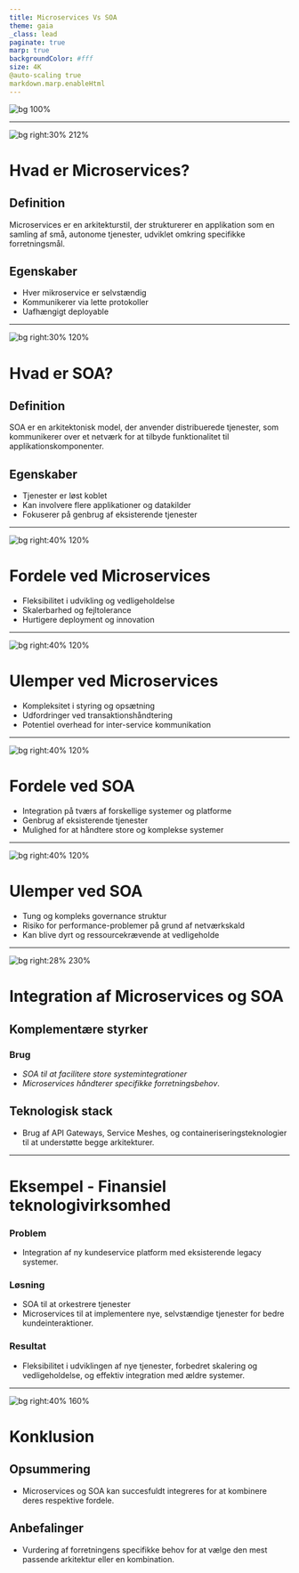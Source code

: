 ```yaml
---
title: Microservices Vs SOA
theme: gaia
_class: lead
paginate: true
marp: true
backgroundColor: #fff
size: 4K
@auto-scaling true
markdown.marp.enableHtml
---
```


![bg 100%](./image/micro_soa.jpg)

---

<!-- _class: invert -->
![bg right:30% 212%](./image/micro_2.jpg)

# **Hvad er Microservices?**
## **Definition**
Microservices er en arkitekturstil, der strukturerer en applikation som en samling af små, autonome tjenester, udviklet omkring specifikke forretningsmål.

## **Egenskaber**
- Hver mikroservice er selvstændig
- Kommunikerer via lette protokoller
- Uafhængigt deployable

---

<!-- _class: invert -->
![bg right:30% 120%](./image/soa_2.jpg)
# **Hvad er SOA?**
## **Definition**
SOA er en arkitektonisk model, der anvender distribuerede tjenester, som kommunikerer over et netværk for at tilbyde funktionalitet til applikationskomponenter.

## **Egenskaber**
- Tjenester er løst koblet
- Kan involvere flere applikationer og datakilder
- Fokuserer på genbrug af eksisterende tjenester

---

<!-- _class: invert -->
![bg right:40% 120%](./image/micro_2.jpg)
# **Fordele ved Microservices**
- Fleksibilitet i udvikling og vedligeholdelse
- Skalerbarhed og fejltolerance
- Hurtigere deployment og innovation

---

<!-- _class: invert -->
![bg right:40% 120%](./image/micro_2.jpg)
# **Ulemper ved Microservices**
- Kompleksitet i styring og opsætning
- Udfordringer ved transaktionshåndtering
- Potentiel overhead for inter-service kommunikation

---


<!-- _class: invert -->
![bg right:40% 120%](./image/soa_2.jpg)
# **Fordele ved SOA**
- Integration på tværs af forskellige systemer og platforme
- Genbrug af eksisterende tjenester
- Mulighed for at håndtere store og komplekse systemer

---

<!-- _class: invert -->
![bg right:40% 120%](./image/soa_2.jpg)
# **Ulemper ved SOA**
- Tung og kompleks governance struktur
- Risiko for performance-problemer på grund af netværkskald
- Kan blive dyrt og ressourcekrævende at vedligeholde

---

<!-- _class: invert -->
![bg right:28% 230%](./image/micro_soa.jpg)
# **Integration af Microservices og SOA**
## **Komplementære styrker**
### **Brug**
- *SOA til at facilitere store systemintegrationer*
- *Microservices håndterer specifikke forretningsbehov*.

## **Teknologisk stack**
- Brug af API Gateways, Service Meshes, og containeriseringsteknologier til at understøtte begge arkitekturer.

---

<!-- _class: invert -->
# Eksempel - **Finansiel teknologivirksomhed**
### **Problem**
- Integration af ny kundeservice platform med eksisterende legacy systemer.
### **Løsning**
- SOA til at orkestrere tjenester
- Microservices til at implementere nye, selvstændige tjenester for bedre kundeinteraktioner.
### **Resultat**
- Fleksibilitet i udviklingen af nye tjenester, forbedret skalering og vedligeholdelse, og effektiv integration med ældre systemer.

---

<!-- _class: invert -->
![bg right:40% 160%](./image/micro_soa.jpg)
# **Konklusion**
## **Opsummering**
- Microservices og SOA kan succesfuldt integreres for at kombinere deres respektive fordele.
## **Anbefalinger**
- Vurdering af forretningens specifikke behov for at vælge den mest passende arkitektur eller en kombination.